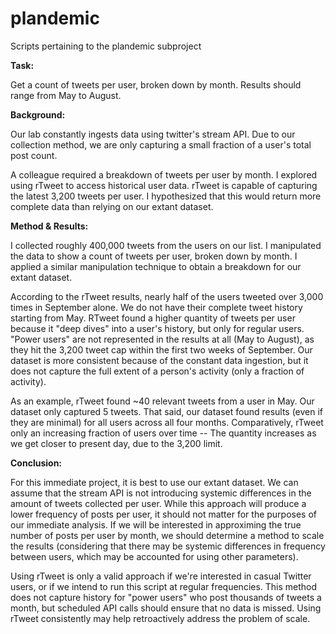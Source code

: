 # plandemic
Scripts pertaining to the plandemic subproject

**Task:**


Get a count of tweets per user, broken down by month. Results should range from May to August.  

**Background:**  


Our lab constantly ingests data using twitter's stream API. Due to our collection method, we are only capturing a small fraction of a user's total post count.  

A colleague required a breakdown of tweets per user by month. I explored using rTweet to access historical user data. rTweet is capable of capturing the latest 3,200 tweets per user. I hypothesized that this would return more complete data than relying on our extant dataset.  

**Method & Results:**  


I collected roughly 400,000 tweets from the users on our list. I manipulated the data to show a count of tweets per user, broken down by month. I applied a similar manipulation technique to obtain a breakdown for our extant dataset.  

According to the rTweet results, nearly half of the users tweeted over 3,000 times in September alone. We do not have their complete tweet history starting from May. RTweet found a higher quantity of tweets per user because it "deep dives" into a user's history, but only for regular users. "Power users" are not represented in the results at all (May to August), as they hit the 3,200 tweet cap within the first two weeks of September. Our dataset is more consistent because of the constant data ingestion, but it does not capture the full extent of a person's activity (only a fraction of activity).  

As an example, rTweet found ~40 relevant tweets from a user in May. Our dataset only captured 5 tweets. That said, our dataset found results (even if they are minimal) for all users across all four months. Comparatively, rTweet only an increasing fraction of users over time -- The quantity increases as we get closer to present day, due to the 3,200 limit.  

**Conclusion:**  


For this immediate project, it is best to use our extant dataset. We can assume that the stream API is not introducing systemic differences in the amount of tweets collected per user. While this approach will produce a lower frequency of posts per user, it should not matter for the purposes of our immediate analysis. If we will be interested in approximing the true number of posts per user by month, we should determine a method to scale the results (considering that there may be systemic differences in frequency between users, which may be accounted for using other parameters). 

Using rTweet is only a valid approach if we're interested in casual Twitter users, or if we intend to run this script at regular frequencies. This method does not capture history for "power users" who post thousands of tweets a month, but scheduled API calls should ensure that no data is missed. Using rTweet consistently may help retroactively address the problem of scale.
